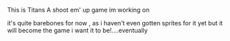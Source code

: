 This is Titans
A shoot em' up game im working on

it's quite barebones for now , as i haven't even gotten sprites for it yet 
but it will become the game i want it to be!....eventually
